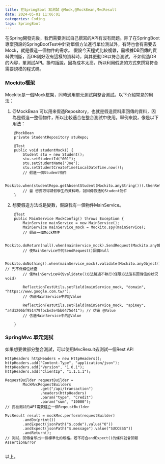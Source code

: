 ```yaml
---
title: 在SpringBoot 寫測試 @Mock,@MockBean,MvcResult
date: 2024-05-01 11:06:01
categories: Coding
tags: SpringBoot
---
```


在Spring開發完後，我們需要測試自己撰寫的API有沒有問題。除了在SpringBoot專案預設的SpringBootTest中針對單個方法進行單位測試外，有時也會有需要去Mock，就是假造一個物件的需求。
假設今天程式比較複雜，需根據DB回傳的資料做判斷，而DB剛好沒有這樣的資料時，與其更動DB以符合測試，不如假造DB的內容，單測試API。換句話說，因為成本太高，所以利用假造的方式來撰寫符合需要規模的程式碼。

### Mockito框架
Mockito是一個Mock框架，同時適用單元測試與整合測試。以下介紹常見的用法：
<!-- more -->
1. @MockBean 可以用來假造Repository，也就是假造資料庫回傳的資料，因為是假造一整個物件，所以比較適合在整合測試中使用。舉例來說，像是以下用法：

```
    @MockBean
    private StudentRepository stuRepo;

    @Test
    public void studentMock() {
        Student stu = new Student();
        stu.setStudentId("001");
        stu.setStudentName("Joe"); 
        stu.setStudentCreateTime(LocalDateTime.now()); 
        // 假造一個Student物件

        Mockito.when(studentRepo.getAbsentStudent(Mockito.anyString())).thenReturn(stu);
        // 當 想要取得請假學生的資料時，就回傳假造的Student物件
    }
```

2. 想要假造方法或是變數，假設我有一個物件MainService。

```
    @Test
	public MainService MockConfig() throws Exception {
		MainService mainService = new MainService();
		MainService mainService_mock = Mockito.spy(mainService); 
        // 假造一個Mock物件
		
        Mockito.doReturn(null).when(mainService_mock).SendRequest(Mockito.anyObject(),Mockito.anyString());
        // 使MainService中的SendRequest()回傳Null
		
        Mockito.doNothing().when(mainService_mock).validate(Mockito.anyObject()); // 先不做欄位檢查
		// 使MainService中的validate()方法跳過不執行(僅限方法沒有回傳值的狀況 void)

        ReflectionTestUtils.setField(mainService_mock, "domain", "https://www.google.com.tw/"); 
        // 仿造MainService中的@Value
		
        ReflectionTestUtils.setField(mainService_mock, "apiKey", "a4d1206bf951479fbcbe2e4bb6475d41"); // 仿造 @Value
		// 仿造MainService中的@Value

	}

```

### SpringMvc 單元測試
如果想要做部分整合測試，可以使用MvcResult去測試一個Rest API
```
HttpHeaders httpHeaders = new HttpHeaders();
httpHeaders.add("Content-Type", "application/json");
httpHeaders.add("Version", "1.0.1");
httpHeaders.add("ClientIp", "1.1.1.1");

RequestBuilder requestBuilder =
        MockMvcRequestBuilders
                .get("/api/transaction")
                .headers(httpHeaders)
                .param("type", "Credit")
                .param("sum", "10000");
// 要被測試的API需要建立一個ReqeustBuilder

MvcResult result = mockMvc.perform(requestBuilder)
        .andDo(print())
        .andExpect(jsonPath("$.code").value("0"))
        .andExpect(jsonPath("$.message").value("SUCCESS"))
        .andReturn();
// 測試，回傳會印出一個標準化的規格。若不符合andExpect()的條件就會回報AssertionError


```

以上。